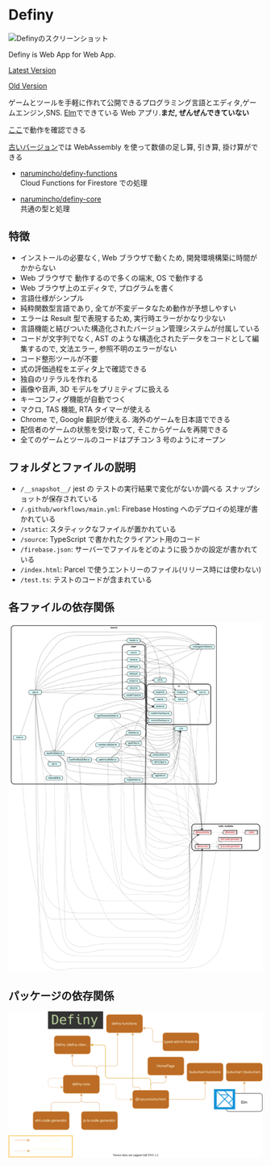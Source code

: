 # Definy

![Definyのスクリーンショット](https://repository-images.githubusercontent.com/168463361/72534f00-ec72-11e9-94f3-370ab473bc28)

Definy is Web App for Web App.

[Latest Version](https://definy.app/?hl=en)

[Old Version](https://definy-old.web.app/)

ゲームとツールを手軽に作れて公開できるプログラミング言語とエディタ,ゲームエンジン,SNS. [Elm](https://elm-lang.org/)でできている Web アプリ.**まだ, ぜんぜんできていない**

[ここ](https://definy.app/?hl=ja)で動作を確認できる

[古いバージョン](https://definy-old.web.app/)では WebAssembly を使って数値の足し算, 引き算, 掛け算ができる

- [narumincho/definy-functions](https://github.com/narumincho/definy-functions)  
  Cloud Functions for Firestore での処理

- [narumincho/definy-core](https://github.com/narumincho/definy-core)  
  共通の型と処理

## 特徴

- インストールの必要なく, Web ブラウザで動くため, 開発環境構築に時間がかからない
- Web ブラウザで 動作するので多くの端末, OS で動作する
- Web ブラウザ上のエディタで, プログラムを書く
- 言語仕様がシンプル
- 純粋関数型言語であり, 全てが不変データなため動作が予想しやすい
- エラーは Result 型で表現するため, 実行時エラーがかなり少ない
- 言語機能と結びついた構造化されたバージョン管理システムが付属している
- コードが文字列でなく, AST のような構造化されたデータをコードとして編集するので, 文法エラー, 参照不明のエラーがない
- コード整形ツールが不要
- 式の評価過程をエディタ上で確認できる
- 独自のリテラルを作れる
- 画像や音声, 3D モデルをプリミティブに扱える
- キーコンフィグ機能が自動でつく
- マクロ, TAS 機能, RTA タイマーが使える
- Chrome で, Google 翻訳が使える. 海外のゲームを日本語でできる
- 配信者のゲームの状態を受け取って, そこからゲームを再開できる
- 全てのゲームとツールのコードはプチコン 3 号のようにオープン

## フォルダとファイルの説明

- `/__snapshot__/` jest の テストの実行結果で変化がないか調べる スナップショットが保存されている
- `/.github/workflows/main.yml`: Firebase Hosting へのデプロイの処理が書かれている
- `/static`: スタティックなファイルが置かれている
- `/source`: TypeScript で書かれたクライアント用のコード
- `/firebase.json`: サーバーでファイルをどのように扱うかの設定が書かれている
- `/index.html`: Parcel で使うエントリーのファイル(リリース時には使わない)
- `/test.ts`: テストのコードが含まれている

## 各ファイルの依存関係

![各ファイルの依存関係のグラフ図](graph.svg)

## パッケージの依存関係

![パッケージの依存関係のグラフ図](package.svg)
